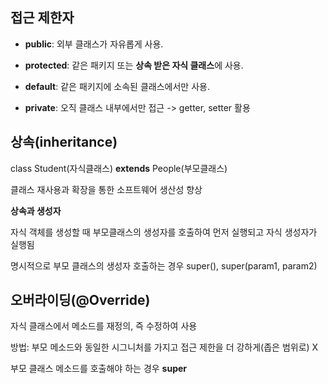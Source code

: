 ## 접근 제한자

- **public**: 외부 클래스가 자유롭게 사용.

- **protected**: 같은 패키지 또는 **상속 받은 자식 클래스**에 사용.

- **default**: 같은 패키지에 소속된 클래스에서만 사용.

- **private**: 오직 클래스 내부에서만 접근 -> getter, setter 활용



## 상속(inheritance)

class Student(자식클래스) **extends** People(부모클래스)

클래스 재사용과 확장을 통한 소프트웨어 생산성 향상

**상속과 생성자**

자식 객체를 생성할 때 부모클래스의 생성자를 호출하여 먼저 실행되고 자식 생성자가 실행됨

명시적으로 부모 클래스의 생성자 호출하는 경우 super(), super(param1, param2)



## 오버라이딩(@Override)

자식 클래스에서 메소드를 재정의, 즉 수정하여 사용

방법: 부모 메소드와 동일한 시그니처를 가지고 접근 제한을 더 강하게(좁은 범위로) X

부모 클래스 메소드를 호출해야 하는 경우 **super**

